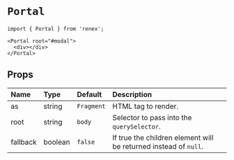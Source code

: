 # `Portal`

```TSX
import { Portal } from 'renex';

<Portal root="#modal">
  <div></div>
</Portal>
```

## Props

| Name | Type | Default | Description 
| :--- | :--- | :------ | :----------
| as | string | `Fragment` | HTML tag to render.
| root | string | `body` | Selector to pass into the `querySelector`.
| fallback | boolean | `false` | If true the children element will be returned instead of `null`.
